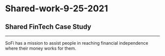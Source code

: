 # Shared-work-9-25-2021

## Shared FinTech Case Study

---

SoFi has a mission to assist people in reaching financial independence where their money works for them.



